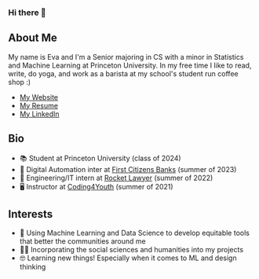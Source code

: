### Hi there 👋

<!--
**evavesely/evavesely** is a ✨ _special_ ✨ repository because its `README.md` (this file) appears on your GitHub profile.

Here are some ideas to get you started:

- 🔭 I’m currently working on ...
- 🌱 I’m currently learning ...
- 👯 I’m looking to collaborate on ...
- 🤔 I’m looking for help with ...
- 💬 Ask me about ...
- 📫 How to reach me: ...
- 😄 Pronouns: ...
- ⚡ Fun fact: ...
-->

## About Me
My name is Eva and I'm a Senior majoring in CS with a minor in Statistics and Machine Learning at Princeton University. In my free time I like to read, write, do yoga, and work as a barista at my school's student run coffee shop :)

- [My Website](https://evavesely.vercel.app/)
- [My Resume](https://drive.google.com/file/d/1VUHL5nbnKMk1zi_MVFc1TDIkxQ9o1Kha/view?usp=share_link)
- [My LinkedIn](https://www.linkedin.com/in/eva-vesely-17a275204/)

## Bio
- :books: Student at Princeton University (class of 2024)
- :robot: Digital Automation inter at [First Citizens Banks](https://www.firstcitizens.com/) (summer of 2023)
- :rocket: Engineering/IT intern at [Rocket Lawyer](https://www.rocketlawyer.com/) (summer of 2022)
- :desktop_computer: Instructor at [Coding4Youth](https://www.coding4youth.org/welcome) (summer of 2021)

## Interests
- :brain: Using Machine Learning and Data Science to develop equitable tools that better the communities around me
- :woman_artist: Incorporating the social sciences and humanities into my projects
- :nerd_face: Learning new things! Especially when it comes to ML and design thinking 







